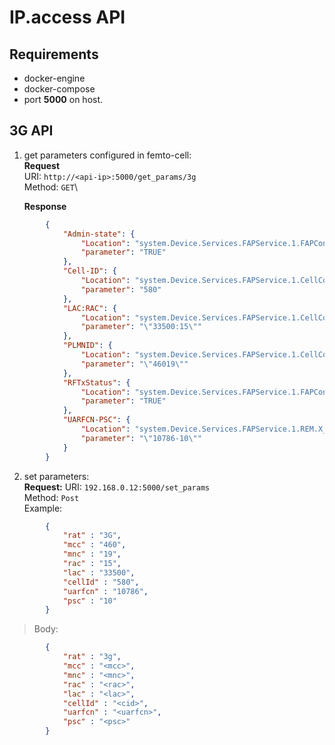 # IP.access API
## Requirements
* docker-engine
* docker-compose
* port **5000** on host.

## 3G API
1. get parameters configured in femto-cell:\
   **Request**\
   URI: `http://<api-ip>:5000/get_params/3g` \
   Method: `GET`\

   **Response**
```json
        {
            "Admin-state": {
                "Location": "system.Device.Services.FAPService.1.FAPControl.UMTS.AdminState",
                "parameter": "TRUE"
            },
            "Cell-ID": {
                "Location": "system.Device.Services.FAPService.1.CellConfig.UMTS.RAN.CellID",
                "parameter": "580"
            },
            "LAC:RAC": {
                "Location": "system.Device.Services.FAPService.1.CellConfig.UMTS.CN.LACRAC",
                "parameter": "\"33500:15\""
            },
            "PLMNID": {
                "Location": "system.Device.Services.FAPService.1.CellConfig.UMTS.CN.PLMNID",
                "parameter": "\"46019\""
            },
            "RFTxStatus": {
                "Location": "system.Device.Services.FAPService.1.FAPControl.UMTS.RFTxStatus",
                "parameter": "TRUE"
            },
            "UARFCN-PSC": {
                "Location": "system.Device.Services.FAPService.1.REM.X_000295_RFParamsCandidateList",
                "parameter": "\"10786-10\""
            }
        }
```

2. set parameters:\
**Request:**
URI: `192.168.0.12:5000/set_params`\
Method: `Post`\
Example: 
```json
        {
            "rat" : "3G",
            "mcc" : "460",
            "mnc" : "19",
            "rac" : "15",
            "lac" : "33500",
            "cellId" : "580",
            "uarfcn" : "10786",
            "psc" : "10"
        }
```
>Body:
```json
        {
            "rat" : "3g",
            "mcc" : "<mcc>",
            "mnc" : "<mnc>",
            "rac" : "<rac>",
            "lac" : "<lac>",
            "cellId" : "<cid>",
            "uarfcn" : "<uarfcn>",
            "psc" : "<psc>"
        }
```



